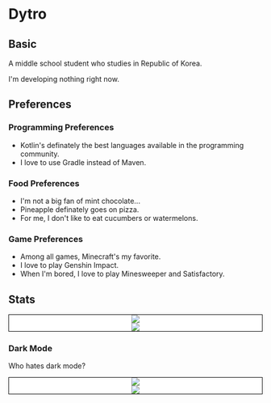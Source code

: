 # Dytro
## Basic
A middle school student who studies in Republic of Korea.

I'm developing nothing right now.

## Preferences
### Programming Preferences
* Kotlin's definately the best languages available in the programming community.
* I love to use Gradle instead of Maven.
### Food Preferences
* I'm not a big fan of mint chocolate...
* Pineapple definately goes on pizza.
* For me, I don't like to eat cucumbers or watermelons.
### Game Preferences
* Among all games, Minecraft's my favorite.
* I love to play Genshin Impact.
* When I'm bored, I love to play Minesweeper and Satisfactory.

## Stats
<div style="border:1px solid black;background: white;" align="center">
  <img src="https://github-readme-stats.vercel.app/api?username=dytroInc" />
  <br/>
  <img src="https://github-readme-stats.vercel.app/api/top-langs?username=dytroInc" />
</div>

### Dark Mode
<p>Who hates dark mode?</p>
<div style="border:1px solid black;background: white;" align="center">
  <img src="https://github-readme-stats.vercel.app/api?username=dytroInc&theme=dark"" />
  <br/>
  <img src="https://github-readme-stats.vercel.app/api/top-langs?username=dytroInc&theme=dark" />
</div>

